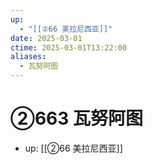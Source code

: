 ```yaml
---
up:
  - "[[②66 美拉尼西亚]]"
date: 2025-03-01
ctime: 2025-03-01T13:22:00
aliases:
  - 瓦努阿图
---
```


# ②663 瓦努阿图

- up: [[②66 美拉尼西亚]]
